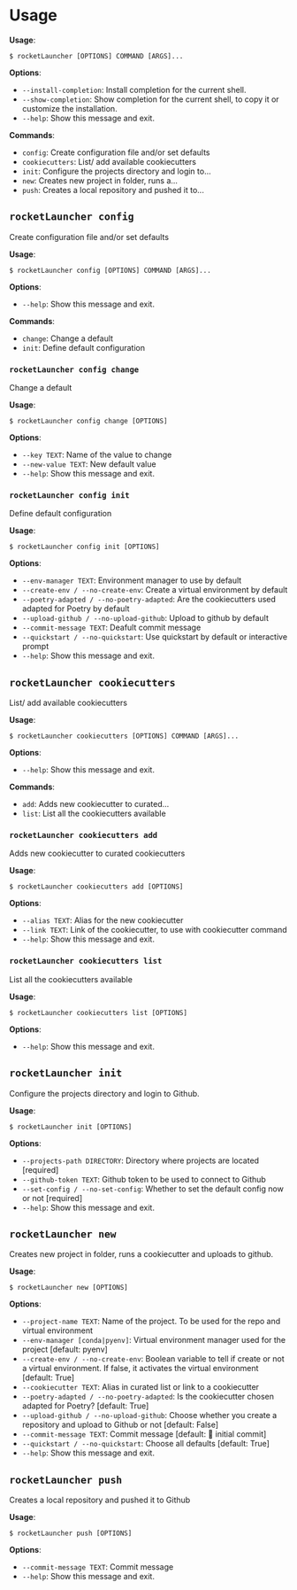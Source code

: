 # Usage

**Usage**:

```console
$ rocketLauncher [OPTIONS] COMMAND [ARGS]...
```

**Options**:

* `--install-completion`: Install completion for the current shell.
* `--show-completion`: Show completion for the current shell, to copy it or customize the installation.
* `--help`: Show this message and exit.

**Commands**:

* `config`: Create configuration file and/or set defaults
* `cookiecutters`: List/ add available cookiecutters
* `init`: Configure the projects directory and login to...
* `new`: Creates new project in folder, runs a...
* `push`: Creates a local repository and pushed it to...

## `rocketLauncher config`

Create configuration file and/or set defaults

**Usage**:

```console
$ rocketLauncher config [OPTIONS] COMMAND [ARGS]...
```

**Options**:

* `--help`: Show this message and exit.

**Commands**:

* `change`: Change a default
* `init`: Define default configuration

### `rocketLauncher config change`

Change a default

**Usage**:

```console
$ rocketLauncher config change [OPTIONS]
```

**Options**:

* `--key TEXT`: Name of the value to change
* `--new-value TEXT`: New default value
* `--help`: Show this message and exit.

### `rocketLauncher config init`

Define default configuration

**Usage**:

```console
$ rocketLauncher config init [OPTIONS]
```

**Options**:

* `--env-manager TEXT`: Environment manager to use by default
* `--create-env / --no-create-env`: Create a virtual environment by default
* `--poetry-adapted / --no-poetry-adapted`: Are the cookiecutters used adapted for Poetry by default
* `--upload-github / --no-upload-github`: Upload to github by default
* `--commit-message TEXT`: Deafult commit message
* `--quickstart / --no-quickstart`: Use quickstart by default or interactive prompt
* `--help`: Show this message and exit.

## `rocketLauncher cookiecutters`

List/ add available cookiecutters

**Usage**:

```console
$ rocketLauncher cookiecutters [OPTIONS] COMMAND [ARGS]...
```

**Options**:

* `--help`: Show this message and exit.

**Commands**:

* `add`: Adds new cookiecutter to curated...
* `list`: List all the cookiecutters available

### `rocketLauncher cookiecutters add`

Adds new cookiecutter to curated cookiecutters

**Usage**:

```console
$ rocketLauncher cookiecutters add [OPTIONS]
```

**Options**:

* `--alias TEXT`: Alias for the new cookiecutter
* `--link TEXT`: Link of the cookiecutter, to use with cookiecutter command
* `--help`: Show this message and exit.

### `rocketLauncher cookiecutters list`

List all the cookiecutters available

**Usage**:

```console
$ rocketLauncher cookiecutters list [OPTIONS]
```

**Options**:

* `--help`: Show this message and exit.

## `rocketLauncher init`

Configure the projects directory and login to Github.

**Usage**:

```console
$ rocketLauncher init [OPTIONS]
```

**Options**:

* `--projects-path DIRECTORY`: Directory where projects are located  [required]
* `--github-token TEXT`: Github token to be used to connect to Github
* `--set-config / --no-set-config`: Whether to set the default config now or not  [required]
* `--help`: Show this message and exit.

## `rocketLauncher new`

Creates new project in folder, runs a cookiecutter and uploads to github.

**Usage**:

```console
$ rocketLauncher new [OPTIONS]
```

**Options**:

* `--project-name TEXT`: Name of the project. To be used for the repo and virtual environment
* `--env-manager [conda|pyenv]`: Virtual environment manager used for the project  [default: pyenv]
* `--create-env / --no-create-env`: Boolean variable to tell if create or not a virtual environment.            If false, it activates the virtual environment  [default: True]
* `--cookiecutter TEXT`: Alias in curated list or link to a cookiecutter
* `--poetry-adapted / --no-poetry-adapted`: Is the cookiecutter chosen adapted for Poetry?  [default: True]
* `--upload-github / --no-upload-github`: Choose whether you create a repository and upload to Github or not  [default: False]
* `--commit-message TEXT`: Commit message  [default: :tada: initial commit]
* `--quickstart / --no-quickstart`: Choose all defaults  [default: True]
* `--help`: Show this message and exit.

## `rocketLauncher push`

Creates a local repository and pushed it to Github

**Usage**:

```console
$ rocketLauncher push [OPTIONS]
```

**Options**:

* `--commit-message TEXT`: Commit message
* `--help`: Show this message and exit.
